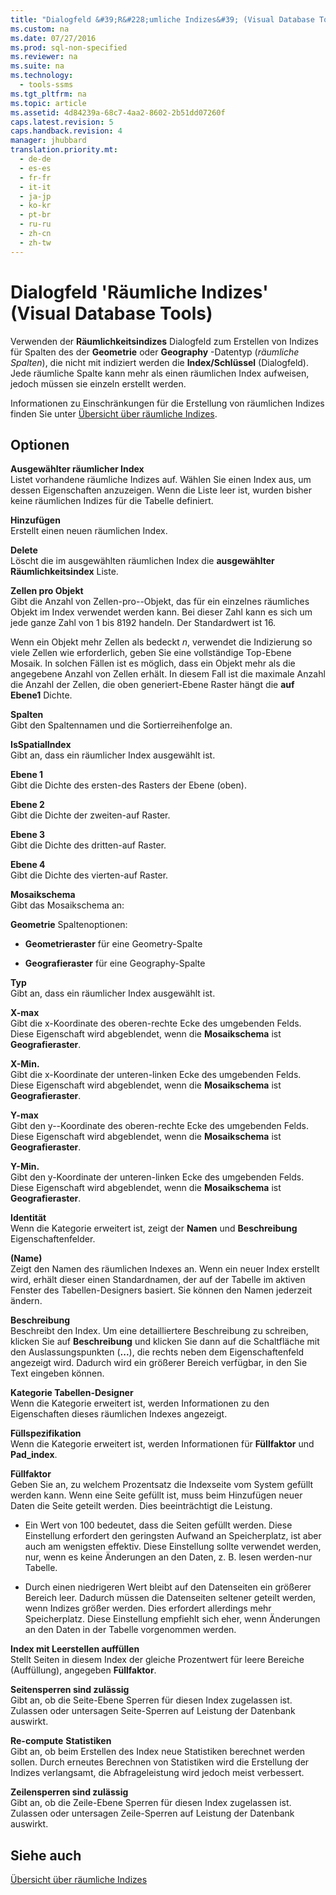 ```yaml
---
title: "Dialogfeld &#39;R&#228;umliche Indizes&#39; (Visual Database Tools)"
ms.custom: na
ms.date: 07/27/2016
ms.prod: sql-non-specified
ms.reviewer: na
ms.suite: na
ms.technology: 
  - tools-ssms
ms.tgt_pltfrm: na
ms.topic: article
ms.assetid: 4d84239a-68c7-4aa2-8602-2b51dd07260f
caps.latest.revision: 5
caps.handback.revision: 4
manager: jhubbard
translation.priority.mt: 
  - de-de
  - es-es
  - fr-fr
  - it-it
  - ja-jp
  - ko-kr
  - pt-br
  - ru-ru
  - zh-cn
  - zh-tw
---
```

# Dialogfeld &#39;R&#228;umliche Indizes&#39; (Visual Database Tools)
Verwenden der **Räumlichkeitsindizes** Dialogfeld zum Erstellen von Indizes für Spalten des der **Geometrie** oder **Geography** -Datentyp (*räumliche Spalten*), die nicht mit indiziert werden die **Index\/Schlüssel** (Dialogfeld). Jede räumliche Spalte kann mehr als einen räumlichen Index aufweisen, jedoch müssen sie einzeln erstellt werden.  
  
Informationen zu Einschränkungen für die Erstellung von räumlichen Indizes finden Sie unter [Übersicht über räumliche Indizes](assetId:///b1ae7b78-182a-459e-ab28-f743e43f8293).  
  
## Optionen  
**Ausgewählter räumlicher Index**  
Listet vorhandene räumliche Indizes auf. Wählen Sie einen Index aus, um dessen Eigenschaften anzuzeigen. Wenn die Liste leer ist, wurden bisher keine räumlichen Indizes für die Tabelle definiert.  
  
**Hinzufügen**  
Erstellt einen neuen räumlichen Index.  
  
**Delete**  
Löscht die im ausgewählten räumlichen Index die **ausgewählter Räumlichkeitsindex** Liste.  
  
**Zellen pro Objekt**  
Gibt die Anzahl von Zellen\-pro\--Objekt, das für ein einzelnes räumliches Objekt im Index verwendet werden kann. Bei dieser Zahl kann es sich um jede ganze Zahl von 1 bis 8192 handeln. Der Standardwert ist 16.  
  
Wenn ein Objekt mehr Zellen als bedeckt *n*, verwendet die Indizierung so viele Zellen wie erforderlich, geben Sie eine vollständige Top\-Ebene Mosaik. In solchen Fällen ist es möglich, dass ein Objekt mehr als die angegebene Anzahl von Zellen erhält. In diesem Fall ist die maximale Anzahl die Anzahl der Zellen, die oben generiert\-Ebene Raster hängt die **auf Ebene1** Dichte.  
  
**Spalten**  
Gibt den Spaltennamen und die Sortierreihenfolge an.  
  
**IsSpatialIndex**  
Gibt an, dass ein räumlicher Index ausgewählt ist.  
  
**Ebene 1**  
Gibt die Dichte des ersten\-des Rasters der Ebene (oben).  
  
**Ebene 2**  
Gibt die Dichte der zweiten\-auf Raster.  
  
**Ebene 3**  
Gibt die Dichte des dritten\-auf Raster.  
  
**Ebene 4**  
Gibt die Dichte des vierten\-auf Raster.  
  
**Mosaikschema**  
Gibt das Mosaikschema an:  
  
**Geometrie** Spaltenoptionen:  
  
-   **Geometrieraster** für eine Geometry-Spalte  
  
-   **Geografieraster** für eine Geography-Spalte  
  
**Typ**  
Gibt an, dass ein räumlicher Index ausgewählt ist.  
  
**X\-max**  
Gibt die x\-Koordinate des oberen\-rechte Ecke des umgebenden Felds. Diese Eigenschaft wird abgeblendet, wenn die **Mosaikschema** ist **Geografieraster**.  
  
**X\-Min.**  
Gibt die x\-Koordinate der unteren\-linken Ecke des umgebenden Felds. Diese Eigenschaft wird abgeblendet, wenn die **Mosaikschema** ist **Geografieraster**.  
  
**Y\-max**  
Gibt den y\--Koordinate des oberen\-rechte Ecke des umgebenden Felds. Diese Eigenschaft wird abgeblendet, wenn die **Mosaikschema** ist **Geografieraster**.  
  
**Y\-Min.**  
Gibt den y\-Koordinate der unteren\-linken Ecke des umgebenden Felds. Diese Eigenschaft wird abgeblendet, wenn die **Mosaikschema** ist **Geografieraster**.  
  
**Identität**  
Wenn die Kategorie erweitert ist, zeigt der **Namen** und **Beschreibung** Eigenschaftenfelder.  
  
**(Name)**  
Zeigt den Namen des räumlichen Indexes an. Wenn ein neuer Index erstellt wird, erhält dieser einen Standardnamen, der auf der Tabelle im aktiven Fenster des Tabellen-Designers basiert. Sie können den Namen jederzeit ändern.  
  
**Beschreibung**  
Beschreibt den Index. Um eine detailliertere Beschreibung zu schreiben, klicken Sie auf **Beschreibung** und klicken Sie dann auf die Schaltfläche mit den Auslassungspunkten (**...**), die rechts neben dem Eigenschaftenfeld angezeigt wird. Dadurch wird ein größerer Bereich verfügbar, in den Sie Text eingeben können.  
  
**Kategorie Tabellen-Designer**  
Wenn die Kategorie erweitert ist, werden Informationen zu den Eigenschaften dieses räumlichen Indexes angezeigt.  
  
**Füllspezifikation**  
Wenn die Kategorie erweitert ist, werden Informationen für **Füllfaktor** und **Pad_index**.  
  
**Füllfaktor**  
Geben Sie an, zu welchem Prozentsatz die Indexseite vom System gefüllt werden kann. Wenn eine Seite gefüllt ist, muss beim Hinzufügen neuer Daten die Seite geteilt werden. Dies beeinträchtigt die Leistung.  
  
-   Ein Wert von 100 bedeutet, dass die Seiten gefüllt werden. Diese Einstellung erfordert den geringsten Aufwand an Speicherplatz, ist aber auch am wenigsten effektiv. Diese Einstellung sollte verwendet werden, nur, wenn es keine Änderungen an den Daten, z. B. lesen werden\-nur Tabelle.  
  
-   Durch einen niedrigeren Wert bleibt auf den Datenseiten ein größerer Bereich leer. Dadurch müssen die Datenseiten seltener geteilt werden, wenn Indizes größer werden. Dies erfordert allerdings mehr Speicherplatz. Diese Einstellung empfiehlt sich eher, wenn Änderungen an den Daten in der Tabelle vorgenommen werden.  
  
**Index mit Leerstellen auffüllen**  
Stellt Seiten in diesem Index der gleiche Prozentwert für leere Bereiche (Auffüllung), angegeben **Füllfaktor**.  
  
**Seitensperren sind zulässig**  
Gibt an, ob die Seite\-Ebene Sperren für diesen Index zugelassen ist. Zulassen oder untersagen Seite\-Sperren auf Leistung der Datenbank auswirkt.  
  
**Re\-compute** **Statistiken**  
Gibt an, ob beim Erstellen des Index neue Statistiken berechnet werden sollen. Durch erneutes Berechnen von Statistiken wird die Erstellung der Indizes verlangsamt, die Abfrageleistung wird jedoch meist verbessert.  
  
**Zeilensperren sind zulässig**  
Gibt an, ob die Zeile\-Ebene Sperren für diesen Index zugelassen ist. Zulassen oder untersagen Zeile\-Sperren auf Leistung der Datenbank auswirkt.  
  
## Siehe auch  
[Übersicht über räumliche Indizes](assetId:///b1ae7b78-182a-459e-ab28-f743e43f8293)  
  
